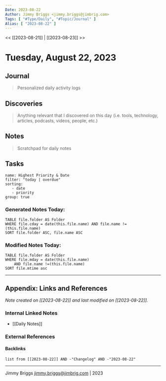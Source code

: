 ```yaml
---
Date: 2023-08-22
Author: Jimmy Briggs <jimmy.briggs@jimbrig.com>
Tags: [ "#Type/Daily", "#Topic/Journal" ]
Alias: [ "2023-08-22" ]
---
```


<< [[2023-08-21]] | [[2023-08-23]] >>

# Tuesday, August 22, 2023

## Journal

> Personalized daily activity logs

## Discoveries

> Anything relevant that I discovered on this day (i.e. tools, technology, articles, podcasts, videos, people, etc.)

## Notes

> Scratchpad for daily notes

## Tasks

```todoist
name: Highest Priority & Date
filter: "today | overdue"
sorting: 
   - date
   - priority
group: true
```


### Generated Notes Today:

```dataview
TABLE file.folder AS Folder 
WHERE file.cday = date(this.file.name) AND file.name !=(this.file.name) 
SORT file.folder ASC, file.name ASC
```

### Modified Notes Today:

```dataview
TABLE file.folder AS Folder
WHERE file.mday = date(this.file.name) 
	AND file.name !=(this.file.name)
SORT file.mtime asc
```

***

## Appendix: Links and References

*Note created on [[2023-08-22]] and last modified on [[2023-08-22]].*

### Internal Linked Notes

- [[Daily Notes]]

### External References

#### Backlinks

```dataview
list from [[2023-08-22]] AND -"Changelog" AND -"2023-08-22"
```


***

Jimmy Briggs <jimmy.briggs@jimbrig.com> | 2023